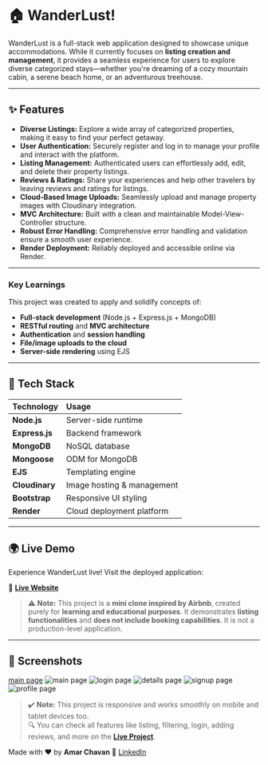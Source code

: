 
# 🏠 WanderLust!

WanderLust is a full-stack web application designed to showcase unique accommodations. While it currently focuses on **listing creation and management**, it provides a seamless experience for users to explore diverse categorized stays—whether you're dreaming of a cozy mountain cabin, a serene beach home, or an adventurous treehouse.

---

## ✨ Features

* **Diverse Listings:** Explore a wide array of categorized properties, making it easy to find your perfect getaway.
* **User Authentication:** Securely register and log in to manage your profile and interact with the platform.
* **Listing Management:** Authenticated users can effortlessly add, edit, and delete their property listings.
* **Reviews & Ratings:** Share your experiences and help other travelers by leaving reviews and ratings for listings.
* **Cloud-Based Image Uploads:** Seamlessly upload and manage property images with Cloudinary integration.
* **MVC Architecture:** Built with a clean and maintainable Model-View-Controller structure.
* **Robust Error Handling:** Comprehensive error handling and validation ensure a smooth user experience.
* **Render Deployment:** Reliably deployed and accessible online via Render.

---

### Key Learnings

This project was created to apply and solidify concepts of:

* **Full-stack development** (Node.js + Express.js + MongoDB)
* **RESTful routing** and **MVC architecture**
* **Authentication** and **session handling**
* **File/image uploads to the cloud**
* **Server-side rendering** using EJS

---

## 🚀 Tech Stack

| Technology    | Usage                      |
| :------------ | :------------------------- |
| **Node.js** | Server-side runtime        |
| **Express.js**| Backend framework          |
| **MongoDB** | NoSQL database             |
| **Mongoose** | ODM for MongoDB            |
| **EJS** | Templating engine          |
| **Cloudinary**| Image hosting & management |
| **Bootstrap** | Responsive UI styling     |
| **Render** | Cloud deployment platform  |

---

## 🌍 Live Demo

Experience WanderLust live! Visit the deployed application:

🔗 [**Live Website**](https://wondernest-ybk5.onrender.com/)

> ⚠️ **Note:** This project is a **mini clone inspired by Airbnb**, created purely for **learning and educational purposes**. It demonstrates **listing functionalities** and **does not include booking capabilities**. It is not a production-level application.

---

## 📸 Screenshots

[main page](https://github.com/user-attachments/assets/353292de-3b24-4ef6-8be5-660ece0fd047)
![main page](https://github.com/user-attachments/assets/6a8fbf9d-a5f8-46ac-b157-9c83a0bac766)
![login page](https://github.com/user-attachments/assets/8a3ebff4-d291-4e55-a353-301d6dedaea0)
![details page](https://github.com/user-attachments/assets/81fa07c3-4d86-42c7-bbd4-3b778e538a2d)
![signup page](https://github.com/user-attachments/assets/11ddd1e3-6c55-49f6-9027-1d7595964ba1)
![profile page](https://github.com/user-attachments/assets/cec36a4c-7f2f-4948-ad4d-b028106ae0e3)


> ✔️ **Note:** This project is responsive and works smoothly on mobile and tablet devices too.  
> 🔍 You can check all features like listing, filtering, login, adding reviews, and more on the **[Live Project](https://your-onrender-url.onrender.com)**.


Made with ❤️ by **Amar Chavan**
📧 [LinkedIn](https://www.linkedin.com/in/amarchavan1)
